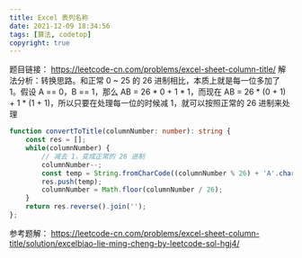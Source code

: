 ```yaml
---
title: Excel 表列名称
date: 2021-12-09 18:34:56
tags: [算法, codetop]
copyright: true
---
```

题目链接：
https://leetcode-cn.com/problems/excel-sheet-column-title/
解法分析：转换思路。和正常 0 ~ 25 的 26 进制相比，本质上就是每一位多加了 1。假设 A == 0，B == 1，那么 AB = 26 * 0 + 1 * 1，而现在 AB = 26 * (0 + 1) + 1 * (1 + 1)，所以只要在处理每一位的时候减 1，就可以按照正常的 26 进制来处理

```ts
function convertToTitle(columnNumber: number): string {
    const res = [];
    while(columnNumber) {
        // 减去 1，变成正常的 26 进制
        columnNumber--;
        const temp = String.fromCharCode((columnNumber % 26) + 'A'.charCodeAt(0));
        res.push(temp);
        columnNumber = Math.floor(columnNumber / 26);
    }
    return res.reverse().join('');
};
```

参考题解：
https://leetcode-cn.com/problems/excel-sheet-column-title/solution/excelbiao-lie-ming-cheng-by-leetcode-sol-hgj4/